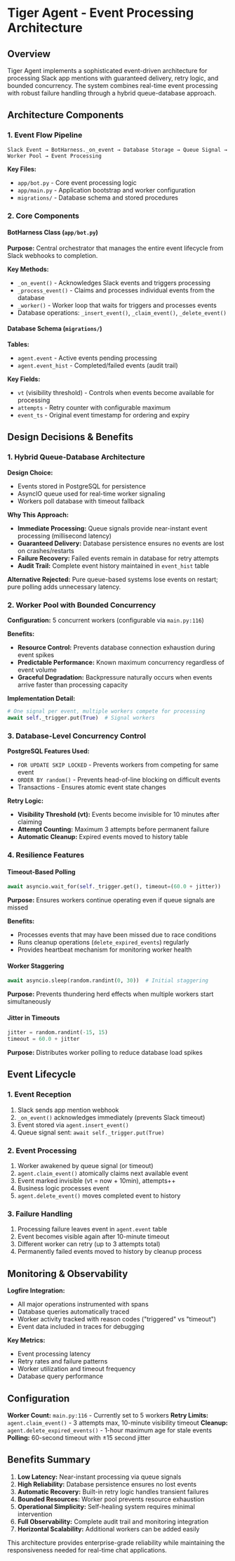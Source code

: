 # Tiger Agent - Event Processing Architecture

## Overview

Tiger Agent implements a sophisticated event-driven architecture for processing Slack app mentions with guaranteed delivery, retry logic, and bounded concurrency. The system combines real-time event processing with robust failure handling through a hybrid queue-database approach.

## Architecture Components

### 1. Event Flow Pipeline

```
Slack Event → BotHarness._on_event → Database Storage → Queue Signal → Worker Pool → Event Processing
```

**Key Files:**
- `app/bot.py` - Core event processing logic
- `app/main.py` - Application bootstrap and worker configuration
- `migrations/` - Database schema and stored procedures

### 2. Core Components

#### BotHarness Class (`app/bot.py`)

**Purpose:** Central orchestrator that manages the entire event lifecycle from Slack webhooks to completion.

**Key Methods:**
- `_on_event()` - Acknowledges Slack events and triggers processing
- `_process_event()` - Claims and processes individual events from the database
- `_worker()` - Worker loop that waits for triggers and processes events
- Database operations: `_insert_event()`, `_claim_event()`, `_delete_event()`

#### Database Schema (`migrations/`)

**Tables:**
- `agent.event` - Active events pending processing
- `agent.event_hist` - Completed/failed events (audit trail)

**Key Fields:**
- `vt` (visibility threshold) - Controls when events become available for processing
- `attempts` - Retry counter with configurable maximum
- `event_ts` - Original event timestamp for ordering and expiry

## Design Decisions & Benefits

### 1. Hybrid Queue-Database Architecture

**Design Choice:**
- Events stored in PostgreSQL for persistence
- AsyncIO queue used for real-time worker signaling
- Workers poll database with timeout fallback

**Why This Approach:**
- **Immediate Processing:** Queue signals provide near-instant event processing (millisecond latency)
- **Guaranteed Delivery:** Database persistence ensures no events are lost on crashes/restarts
- **Failure Recovery:** Failed events remain in database for retry attempts
- **Audit Trail:** Complete event history maintained in `event_hist` table

**Alternative Rejected:** Pure queue-based systems lose events on restart; pure polling adds unnecessary latency.

### 2. Worker Pool with Bounded Concurrency

**Configuration:** 5 concurrent workers (configurable via `main.py:116`)

**Benefits:**
- **Resource Control:** Prevents database connection exhaustion during event spikes
- **Predictable Performance:** Known maximum concurrency regardless of event volume
- **Graceful Degradation:** Backpressure naturally occurs when events arrive faster than processing capacity

**Implementation Detail:**
```python
# One signal per event, multiple workers compete for processing
await self._trigger.put(True)  # Signal workers
```

### 3. Database-Level Concurrency Control

**PostgreSQL Features Used:**
- `FOR UPDATE SKIP LOCKED` - Prevents workers from competing for same event
- `ORDER BY random()` - Prevents head-of-line blocking on difficult events
- Transactions - Ensures atomic event state changes

**Retry Logic:**
- **Visibility Threshold (vt):** Events become invisible for 10 minutes after claiming
- **Attempt Counting:** Maximum 3 attempts before permanent failure
- **Automatic Cleanup:** Expired events moved to history table

### 4. Resilience Features

#### Timeout-Based Polling
```python
await asyncio.wait_for(self._trigger.get(), timeout=(60.0 + jitter))
```

**Purpose:** Ensures workers continue operating even if queue signals are missed

**Benefits:**
- Processes events that may have been missed due to race conditions
- Runs cleanup operations (`delete_expired_events`) regularly
- Provides heartbeat mechanism for monitoring worker health

#### Worker Staggering
```python
await asyncio.sleep(random.randint(0, 30))  # Initial staggering
```

**Purpose:** Prevents thundering herd effects when multiple workers start simultaneously

#### Jitter in Timeouts
```python
jitter = random.randint(-15, 15)
timeout = 60.0 + jitter
```

**Purpose:** Distributes worker polling to reduce database load spikes

## Event Lifecycle

### 1. Event Reception
1. Slack sends app mention webhook
2. `_on_event()` acknowledges immediately (prevents Slack timeout)
3. Event stored via `agent.insert_event()` 
4. Queue signal sent: `await self._trigger.put(True)`

### 2. Event Processing
1. Worker awakened by queue signal (or timeout)
2. `agent.claim_event()` atomically claims next available event
3. Event marked invisible (vt = now + 10min), attempts++
4. Business logic processes event
5. `agent.delete_event()` moves completed event to history

### 3. Failure Handling
1. Processing failure leaves event in `agent.event` table
2. Event becomes visible again after 10-minute timeout
3. Different worker can retry (up to 3 attempts total)
4. Permanently failed events moved to history by cleanup process

## Monitoring & Observability

**Logfire Integration:**
- All major operations instrumented with spans
- Database queries automatically traced
- Worker activity tracked with reason codes ("triggered" vs "timeout")
- Event data included in traces for debugging

**Key Metrics:**
- Event processing latency
- Retry rates and failure patterns
- Worker utilization and timeout frequency
- Database query performance

## Configuration

**Worker Count:** `main.py:116` - Currently set to 5 workers
**Retry Limits:** `agent.claim_event()` - 3 attempts max, 10-minute visibility timeout
**Cleanup:** `agent.delete_expired_events()` - 1-hour maximum age for stale events
**Polling:** 60-second timeout with ±15 second jitter

## Benefits Summary

1. **Low Latency:** Near-instant processing via queue signals
2. **High Reliability:** Database persistence ensures no lost events
3. **Automatic Recovery:** Built-in retry logic handles transient failures  
4. **Bounded Resources:** Worker pool prevents resource exhaustion
5. **Operational Simplicity:** Self-healing system requires minimal intervention
6. **Full Observability:** Complete audit trail and monitoring integration
7. **Horizontal Scalability:** Additional workers can be added easily

This architecture provides enterprise-grade reliability while maintaining the responsiveness needed for real-time chat applications.